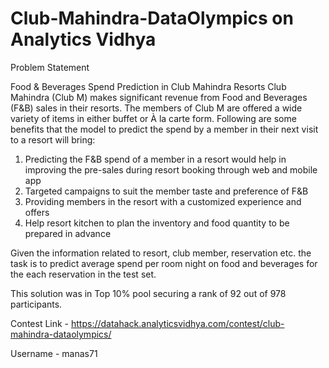 # Club-Mahindra-DataOlympics on Analytics Vidhya

Problem Statement

Food & Beverages Spend Prediction in Club Mahindra Resorts Club Mahindra (Club M) makes significant revenue from Food and Beverages (F&B) sales in their resorts. The members of Club M are offered a wide variety of items in either buffet or À la carte form. Following are some benefits that the model to predict the spend by a member in their next visit to a resort will bring:

  1. Predicting the F&B spend of a member in a resort would help in improving the pre-sales during resort booking through web and mobile app
  2. Targeted campaigns to suit the member taste and preference of F&B
  3. Providing members in the resort with a customized experience and offers
  4. Help resort kitchen to plan the inventory and food quantity to be prepared in advance
  
Given the information related to resort, club member, reservation etc. the task is to predict average spend per room night on food and beverages for the each reservation in the test set.

This solution was in Top 10% pool securing a rank of 92 out of 978 participants.

Contest Link - https://datahack.analyticsvidhya.com/contest/club-mahindra-dataolympics/

Username - manas71
